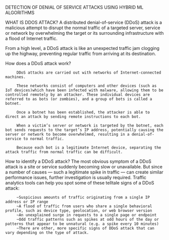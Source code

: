 
DETECTION OF DENIAL OF SERVICE ATTACKS USING HYBRID ML ALGORITHMS 

WHAT IS DDOS ATTACK?
         A distributed denial-of-service (DDoS) attack is a malicious attempt to disrupt the normal traffic of a targeted server, service or network by overwhelming the target or its surrounding infrastructure with a flood of Internet traffic.
         
From a high level, a DDoS attack is like an unexpected traffic jam clogging up the highway, preventing regular traffic from arriving at its destination.


How does a DDoS attack work?

         DDoS attacks are carried out with networks of Internet-connected machines.

         These networks consist of computers and other devices (such as IoT devices)which have been infected with malware, allowing them to be controlled remotely by an attacker. These individual devices are referred to as bots (or zombies), and a group of bots is called a botnet.

         Once a botnet has been established, the attacker is able to direct an attack by sending remote instructions to each bot.

         When a victim’s server or network is targeted by the botnet, each bot sends requests to the target’s IP address, potentially causing the server or network to become overwhelmed, resulting in a denial-of-service to normal traffic.

         Because each bot is a legitimate Internet device, separating the attack traffic from normal traffic can be difficult.


How to identify a DDoS attack?
         The most obvious symptom of a DDoS attack is a site or service suddenly becoming slow or unavailable. But since a number of causes — such a legitimate spike in traffic — can create similar performance issues, further investigation is usually required. Traffic analytics tools can help you spot some of these telltale signs of a DDoS attack:

         ~Suspicious amounts of traffic originating from a single IP address or IP range
         ~A flood of traffic from users who share a single behavioral profile, such as device type, geolocation, or web browser version
         ~An unexplained surge in requests to a single page or endpoint
         ~Odd traffic patterns such as spikes at odd hours of the day or patterns that appear to be unnatural (e.g. a spike every 10 minutes)
         ~There are other, more specific signs of DDoS attack that can vary depending on the type of attack.


